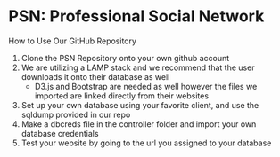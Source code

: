 # PSN: Professional Social Network
How to Use Our GitHub Repository
1. Clone the PSN Repository onto your own github account
2. We are utilizing a LAMP stack and we recommend that the user downloads it onto their database as well
    * D3.js and Bootstrap are needed as well however the files we imported are linked directly from their websites
3. Set up your own database using your favorite client, and use the sqldump provided in our repo 
4. Make a dbcreds file in the controller folder and import your own database credentials
5. Test your website by going to the url you assigned to your database
